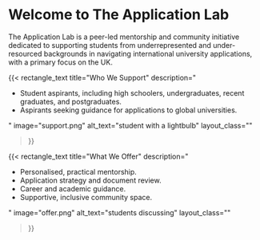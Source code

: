 <h1 class="section-title"> Welcome to The Application Lab</h2>

<p class="section-subtitle">The Application Lab is a peer-led mentorship and community initiative dedicated to supporting students from underrepresented and under-resourced backgrounds in navigating international university applications, with a primary focus on the UK.</p>

{{< rectangle_text
title="Who We Support"
description="<ul><li>Student aspirants, including high schoolers, undergraduates, recent graduates, and postgraduates.</li><li>Aspirants seeking guidance for applications to global universities.</li></ul>"
image="support.png"
alt_text="student with a lightbulb"
layout_class=""
>}}

{{< rectangle_text
title="What We Offer"
description="<ul><li>Personalised, practical mentorship.</li><li>Application strategy and document review.</li><li>Career and academic guidance.</li><li>Supportive, inclusive community space.</li></ul>"
image="offer.png"
alt_text="students discussing"
layout_class=""
>}}